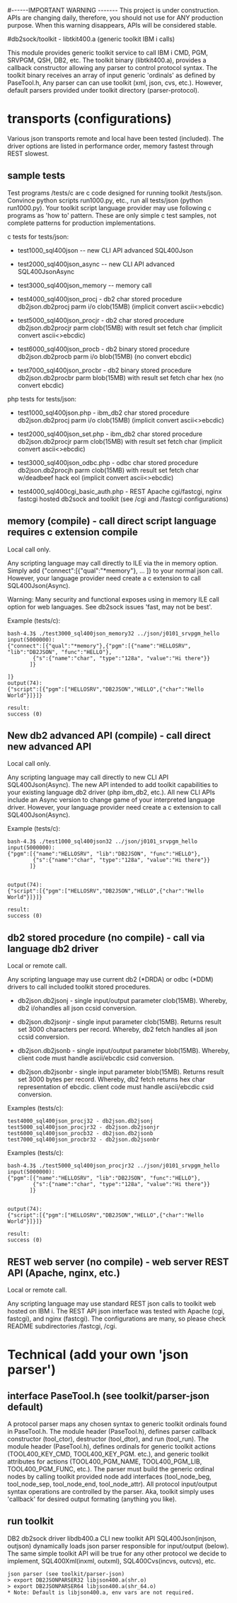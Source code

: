 #------IMPORTANT WARNING -------
This project is under construction. APIs are changing daily, therefore, you should not use for ANY production purpose. 
When this warning disappears, APIs will be considered stable.

#db2sock/toolkit - libtkit400.a (generic toolkit IBM i calls)

This module provides generic toolkit service to call IBM i CMD, PGM, SRVPGM, QSH, DB2, etc. 
The toolkit binary (libtkit400.a), provides a callback constructor allowing any parser to control protocol syntax.
The toolkit binary receives an array of input generic 'ordinals' as defined by PaseTool.h,
Any parser can can use toolkit (xml, json, cvs, etc.). However, default parsers provided under toolkit directory (parser-protocol).

# transports (configurations)

Various json transports remote and local have been tested (included).
The driver options are listed in performance order, memory fastest
through REST slowest. 

## sample tests

Test programs /tests/c are c code designed for running toolkit /tests/json. 
Convince python scripts run1000.py, etc., run all tests/json (python run1000.py). 
Your toolkit script language provider may use following c programs as 'how to' pattern. 
These are only simple c test samples, not complete patterns for production implementations. 

c tests for tests/json:

- test1000_sql400json -- new CLI API advanced SQL400Json

- test2000_sql400json_async -- new CLI API advanced SQL400JsonAsync

- test3000_sql400json_memory -- memory call

- test4000_sql400json_procj - db2 char stored procedure db2json.db2procj parm i/o clob(15MB)  (implicit convert ascii<>ebcdic)

- test5000_sql400json_procjr - db2 char stored procedure db2json.db2procjr parm clob(15MB) with result set fetch char  (implicit convert ascii<>ebcdic)

- test6000_sql400json_procb - db2 binary stored procedure db2json.db2procb parm i/o blob(15MB)  (no convert ebcdic)

- test7000_sql400json_procbr - db2 binary stored procedure db2json.db2procbr parm blob(15MB) with result set fetch char hex (no convert ebcdic)

php tests for tests/json:

- test1000_sql400json.php - ibm_db2 char stored procedure db2json.db2procj parm i/o clob(15MB)  (implicit convert ascii<>ebcdic)

- test2000_sql400json_set.php - ibm_db2 char stored procedure db2json.db2procjr parm clob(15MB) with result set fetch char  (implicit convert ascii<>ebcdic)

- test3000_sql400json_odbc.php - odbc char stored procedure db2json.db2procjh parm clob(15MB) with result set fetch char w/deadbeef hack eol  (implicit convert ascii<>ebcdic)

- test4000_sql400cgi_basic_auth.php - REST Apache cgi/fastcgi, nginx fastcgi hosted db2sock and toolkit (see /cgi and /fastcgi configurations)

## memory (compile) - call direct script language requires c extension compile

Local call only. 

Any scripting language may call directly to ILE via the in memory option. 
Simply add {"connect":[{"qual":"*memory"}, ... ]} to your normal json call.
However, your language provider need create a c extension
to call SQL400Json(Async).

Warning: Many security and functional exposes using in memory ILE call option for web languages. 
See db2sock issues 'fast, may not be best'.

Example (tests/c):
```
bash-4.3$ ./test3000_sql400json_memory32 ../json/j0101_srvpgm_hello
input(5000000):
{"connect":[{"qual":"*memory"},{"pgm":[{"name":"HELLOSRV", "lib":"DB2JSON", "func":"HELLO"},
        {"s":{"name":"char", "type":"128a", "value":"Hi there"}}
       ]}

]}
output(74):
{"script":[{"pgm":["HELLOSRV","DB2JSON","HELLO",{"char":"Hello World"}]}]}

result:
success (0)
```

## New db2 advanced  API (compile) - call direct new advanced API

Local call only. 

Any scripting language may call directly to new CLI API SQL400Json(Async).
The new API intended to add toolkit capabilities to your existing
language db2 driver (php ibm_db2, etc.). All new CLI APIs include
an Async version to change game of your interpreted language driver.
However, your language provider need create a c extension
to call SQL400Json(Async). 

Example (tests/c):
```
bash-4.3$ ./test1000_sql400json32 ../json/j0101_srvpgm_hello       
input(5000000):
{"pgm":[{"name":"HELLOSRV", "lib":"DB2JSON", "func":"HELLO"},
        {"s":{"name":"char", "type":"128a", "value":"Hi there"}}
       ]}


output(74):
{"script":[{"pgm":["HELLOSRV","DB2JSON","HELLO",{"char":"Hello World"}]}]}

result:
success (0)
```

## db2 stored procedure (no compile) - call via language db2 driver

Local or remote call.

Any scripting language may use current db2 (*DRDA) or odbc (*DDM) drivers to call included toolkit stored procedures.

- db2json.db2jsonj - single input/output parameter clob(15MB). Whereby, db2 i/ohandles all json ccsid conversion.

- db2json.db2jsonjr - single input parameter clob(15MB). Returns result set 3000 characters per record. Whereby, db2 fetch handles all json ccsid conversion.

- db2json.db2jsonb - single input/output parameter blob(15MB). Whereby, client code must handle ascii/ebcdic csid conversion.

- db2json.db2jsonbr - single input parameter blob(15MB). Returns result set 3000 bytes per record. Whereby, db2 fetch returns hex char representation of ebcdic. client code must handle ascii/ebcdic csid conversion.

Examples (tests/c):
```
test4000_sql400json_procj32 - db2json.db2jsonj
test5000_sql400json_procjr32 - db2json.db2jsonjr
test6000_sql400json_procb32 - db2json.db2jsonb
test7000_sql400json_procbr32 - db2json.db2jsonbr
```

Examples (tests/c):
```
bash-4.3$ ./test5000_sql400json_procjr32 ../json/j0101_srvpgm_hello
input(5000000):
{"pgm":[{"name":"HELLOSRV", "lib":"DB2JSON", "func":"HELLO"},
        {"s":{"name":"char", "type":"128a", "value":"Hi there"}}
       ]}


output(74):
{"script":[{"pgm":["HELLOSRV","DB2JSON","HELLO",{"char":"Hello World"}]}]}

result:
success (0)
```


## REST web server (no compile) - web server REST API (Apache, nginx, etc.)

Local or remote call.

Any scripting language may use standard REST json calls to toolkit web hosted on IBM i.
The REST API json interface was tested with Apache (cgi, fastcgi), and nginx (fastcgi).
The configurations are many, so please check README subdirectories /fastcgi, /cgi.

# Technical (add your own 'json parser')

## interface PaseTool.h (see toolkit/parser-json default)

A protocol parser maps any chosen syntax to generic toolkit ordinals found in PaseTool.h. 
The module header (PaseTool.h), defines parser callback constructor (tool_ctor), destructor (tool_dtor), and run (tool_run).
The module header (PaseTool.h), defines ordinals for generic toolkit actions (TOOL400_KEY_CMD, TOOL400_KEY_PGM. etc.), 
and generic toolkit attributes for actions (TOOL400_PGM_NAME, TOOL400_PGM_LIB, TOOL400_PGM_FUNC, etc.).
The parser must build the generic ordinal nodes by calling toolkit provided node add interfaces (tool_node_beg, tool_node_sep, tool_node_end, tool_node_attr).
All protocol input/output syntax operations are controlled by the parser. Aka, toolkit simply uses 'callback' for desired output formating (anything you like).

## run toolkit

DB2 db2sock driver libdb400.a CLI new toolkit API SQL400Json(injson, outjson) dynamically loads json parser responsible for input/output (below).
The same simple toolkit API will be true for any other protocol we decide to implement, SQL400Xml(inxml, outxml), SQL400Cvs(incvs, outcvs), etc.

```
json parser (see toolkit/parser-json)
> export DB2JSONPARSER32 libjson400.a(shr.o)
> export DB2JSONPARSER64 libjson400.a(shr_64.o)
* Note: Default is libjson400.a, env vars are not required.
```

